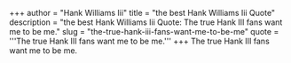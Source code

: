 +++
author = "Hank Williams Iii"
title = "the best Hank Williams Iii Quote"
description = "the best Hank Williams Iii Quote: The true Hank III fans want me to be me."
slug = "the-true-hank-iii-fans-want-me-to-be-me"
quote = '''The true Hank III fans want me to be me.'''
+++
The true Hank III fans want me to be me.
